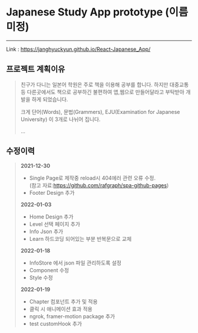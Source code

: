 # Japanese Study App prototype (이름 미정)

------------

Link : https://janghyuckyun.github.io/React-Japanese_App/

## 프로젝트 계획이유

> 친구가 다니는 일본어 학원은 주로 책을 이용해 공부를 합니다. 하지만 대중교통 등 다른곳에서도 책으로 공부하긴 불편하여
> 앱,웹으로 만들어달라고 부탁받아 개발을 하게 되었습니다.
> 
> 크게 단어(Words), 문법(Grammers), EJU(Examination for Japanese University) 이 3개로 나뉘어 집니다.
> 
> ...

## 수정이력
> **2021-12-30**
> - Single Page로 제작중 reload시 404에러 관련 오류 수정. <br />(참고 자료:https://github.com/rafgraph/spa-github-pages) <br />
> - Footer Design 추가 <br />
> 
> **2022-01-03**
> - Home Design 추가
> - Level 선택 페이지 추가
> - Info Json 추가
> - Learn 하드코딩 되어있는 부분 반복문으로 교체
>
> **2022-01-18**
> - InfoStore 에서 json 파일 관리하도록 설정
> - Component 수정
> - Style 수정
> 
> **2022-01-19**
> - Chapter 컴포넌트 추가 및 적용
> - 클릭 시 애니메이션 효과 적용
> - ngrok, framer-motion package 추가
> - test customHook 추가